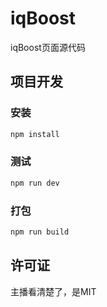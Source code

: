 # iqBoost

iqBoost页面源代码

## 项目开发

### 安装

```sh
npm install
```

### 测试

```sh
npm run dev
```

### 打包

```sh
npm run build
```

## 许可证

主播看清楚了，是MIT
